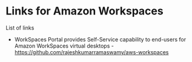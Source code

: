 # Links for Amazon Workspaces

List of links  

- WorkSpaces Portal provides Self-Service capability to end-users for Amazon WorkSpaces virtual desktops - https://github.com/rajeshkumarramaswamy/aws-workspaces
